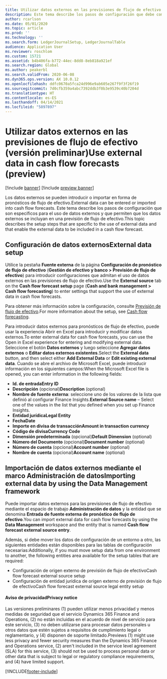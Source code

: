 ```yaml
---
title: Utilizar datos externos en las previsiones de flujo de efectivo (versión preliminar)
description: Este tema describe los pasos de configuración que debe completar para que los datos externos se puedan introducir o importar en los pronósticos de flujo de efectivo.
author: rcarlson
ms.date: 05/01/2020
ms.topic: article
ms.prod: ''
ms.technology: ''
ms.search.form: LedgerJournalSetup, LedgerJournalTable
audience: Application User
ms.reviewer: roschlom
ms.custom: 15721
ms.assetid: b4b406fa-b772-44ec-8dd8-8eb818a921ef
ms.search.region: Global
ms.author: peakerbl
ms.search.validFrom: 2020-06-08
ms.dyn365.ops.version: AX 10.0.12
ms.openlocfilehash: ddfc0670a5fca24d996e9ab605e267f9f3f26f19
ms.sourcegitcommit: 7d0cfb359a4abc7392ddb3f0b3e9539c40b7204d
ms.translationtype: HT
ms.contentlocale: es-ES
ms.lasthandoff: 04/14/2021
ms.locfileid: "5897897"
---
```

# <a name="use-external-data-in-cash-flow-forecasts-preview"></a><span data-ttu-id="b4e42-103">Utilizar datos externos en las previsiones de flujo de efectivo (versión preliminar)</span><span class="sxs-lookup"><span data-stu-id="b4e42-103">Use external data in cash flow forecasts (preview)</span></span>

[!include [banner](../includes/banner.md)]
[!include [preview banner](../includes/preview-banner.md)]

<span data-ttu-id="b4e42-104">Los datos externos se pueden introducir o importar en forma de pronósticos de flujo de efectivo.</span><span class="sxs-lookup"><span data-stu-id="b4e42-104">External data can be entered or imported into cash flow forecasts.</span></span> <span data-ttu-id="b4e42-105">Este tema describe los pasos de configuración que son específicos para el uso de datos externos y que permiten que los datos externos se incluyan en una previsión de flujo de efectivo.</span><span class="sxs-lookup"><span data-stu-id="b4e42-105">This topic describes the setup steps that are specific to the use of external data and that enable the external data to be included in a cash flow forecast.</span></span>

## <a name="external-data-setup"></a><span data-ttu-id="b4e42-106">Configuración de datos externos</span><span class="sxs-lookup"><span data-stu-id="b4e42-106">External data setup</span></span>

<span data-ttu-id="b4e42-107">Utilice la pestaña **Fuente externa** de la página **Configuración de pronóstico de flujo de efectivo** (**Gestión de efectivo y banco \> Previsión de flujo de efectivo**) para introducir configuraciones que admitan el uso de datos externos en las previsiones de flujo de efectivo.</span><span class="sxs-lookup"><span data-stu-id="b4e42-107">Use the **External source** tab on the **Cash flow forecast setup** page (**Cash and bank management \> Cash flow forecasting**) to enter settings that support the use of external data in cash flow forecasts.</span></span>

<span data-ttu-id="b4e42-108">Para obtener más información sobre la configuración, consulte [Previsión de flujo de efectivo](../cash-bank-management/cash-flow-forecasting.md).</span><span class="sxs-lookup"><span data-stu-id="b4e42-108">For more information about the setup, see [Cash flow forecasting](../cash-bank-management/cash-flow-forecasting.md).</span></span>

<span data-ttu-id="b4e42-109">Para introducir datos externos para pronósticos de flujo de efectivo, puede usar la experiencia Abrir en Excel para introducir y modificar datos externos.</span><span class="sxs-lookup"><span data-stu-id="b4e42-109">To enter external data for cash flow forecasts, you can use the Open in Excel experience for entering and modifying external data.</span></span> <span data-ttu-id="b4e42-110">Seleccione el botón **Datos externos** y luego seleccione **Agregar datos externos** o **Editar datos externos existentes**.</span><span class="sxs-lookup"><span data-stu-id="b4e42-110">Select the **External data** button, and then select either **Add External Data** or **Edit existing external data**.</span></span> <span data-ttu-id="b4e42-111">Cuando se abre el archivo de Microsoft Excel, puede introducir información en los siguientes campos:</span><span class="sxs-lookup"><span data-stu-id="b4e42-111">When the Microsoft Excel file is opened, you can enter information in the following fields:</span></span>

- <span data-ttu-id="b4e42-112">**Id. de entrada**</span><span class="sxs-lookup"><span data-stu-id="b4e42-112">**Entry ID**</span></span>
- <span data-ttu-id="b4e42-113">**Descripción** (opcional)</span><span class="sxs-lookup"><span data-stu-id="b4e42-113">**Description** (optional)</span></span>
- <span data-ttu-id="b4e42-114">**Nombre de fuente externa**: seleccione uno de los valores de la lista que definió al configurar Finance Insights.</span><span class="sxs-lookup"><span data-stu-id="b4e42-114">**External Source name** – Select one of the values in the list that you defined when you set up Finance Insights.</span></span>
- <span data-ttu-id="b4e42-115">**Entidad jurídica**</span><span class="sxs-lookup"><span data-stu-id="b4e42-115">**Legal Entity**</span></span>
- <span data-ttu-id="b4e42-116">**Fecha**</span><span class="sxs-lookup"><span data-stu-id="b4e42-116">**Date**</span></span>
- <span data-ttu-id="b4e42-117">**Importe en divisa de transacción**</span><span class="sxs-lookup"><span data-stu-id="b4e42-117">**Amount in transaction currency**</span></span>
- <span data-ttu-id="b4e42-118">**Código de divisa**</span><span class="sxs-lookup"><span data-stu-id="b4e42-118">**Currency Code**</span></span>
- <span data-ttu-id="b4e42-119">**Dimensión predeterminada** (opcional)</span><span class="sxs-lookup"><span data-stu-id="b4e42-119">**Default Dimension** (optional)</span></span>
- <span data-ttu-id="b4e42-120">**Número del Documento** (opcional)</span><span class="sxs-lookup"><span data-stu-id="b4e42-120">**Document number** (optional)</span></span>
- <span data-ttu-id="b4e42-121">**Número de cuenta** (opcional)</span><span class="sxs-lookup"><span data-stu-id="b4e42-121">**Account number** (optional)</span></span>
- <span data-ttu-id="b4e42-122">**Nombre de cuenta** (opcional)</span><span class="sxs-lookup"><span data-stu-id="b4e42-122">**Account name** (optional)</span></span>

## <a name="importing-external-data-by-using-the-data-management-framework"></a><span data-ttu-id="b4e42-123">Importación de datos externos mediante el marco Administración de datos</span><span class="sxs-lookup"><span data-stu-id="b4e42-123">Importing external data by using the Data Management framework</span></span>

<span data-ttu-id="b4e42-124">Puede importar datos externos para las previsiones de flujo de efectivo mediante el espacio de trabajo **Administración de datos** y la entidad que se denomina **Entrada de fuente externa de pronóstico de flujo de efectivo**.</span><span class="sxs-lookup"><span data-stu-id="b4e42-124">You can import external data for cash flow forecasts by using the **Data Management** workspace and the entity that is named **Cash flow forecast external source entry**.</span></span>

<span data-ttu-id="b4e42-125">Además, si debe mover los datos de configuración de un entorno a otro, las siguientes entidades están disponibles para las tablas de configuración necesarias:</span><span class="sxs-lookup"><span data-stu-id="b4e42-125">Additionally, if you must move setup data from one environment to another, the following entities area available for the setup tables that are required:</span></span>

- <span data-ttu-id="b4e42-126">Configuración de origen externo de previsión de flujo de efectivo</span><span class="sxs-lookup"><span data-stu-id="b4e42-126">Cash flow forecast external source setup</span></span>
- <span data-ttu-id="b4e42-127">Configuración de entidad jurídica de origen externo de previsión de flujo de efectivo</span><span class="sxs-lookup"><span data-stu-id="b4e42-127">Cash flow forecast external source legal entity setup</span></span>

#### <a name="privacy-notice"></a><span data-ttu-id="b4e42-128">Aviso de privacidad</span><span class="sxs-lookup"><span data-stu-id="b4e42-128">Privacy notice</span></span>
<span data-ttu-id="b4e42-129">Las versiones preliminares (1) pueden utilizar menos privacidad y menos medidas de seguridad que el servicio Dynamics 365 Finance and Operations, (2) no están incluidas en el acuerdo de nivel de servicio para este servicio, (3) no deben utilizarse para procesar datos personales u otros datos que estén sujetos a requisitos de cumplimiento legal o reglamentario, y (4) disponen de soporte limitado.</span><span class="sxs-lookup"><span data-stu-id="b4e42-129">Previews (1) might use less privacy and fewer security measures than the Dynamics 365 Finance and Operations service, (2) aren't included in the service level agreement (SLA) for this service, (3) should not be used to process personal data or other data that is subject to legal or regulatory compliance requirements, and (4) have limited support.</span></span>


[!INCLUDE[footer-include](../../includes/footer-banner.md)]